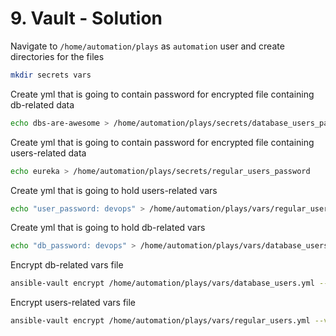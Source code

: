 # 9. Vault - Solution

Navigate to `/home/automation/plays` as `automation` user and create directories for the files
```bash
mkdir secrets vars
```
Create yml that is going to contain password for encrypted file containing db-related data
```bash
echo dbs-are-awesome > /home/automation/plays/secrets/database_users_password
```
Create yml that is going to contain password for encrypted file containing users-related data
```bash
echo eureka > /home/automation/plays/secrets/regular_users_password
```
Create yml that is going to hold users-related vars
```bash
echo "user_password: devops" > /home/automation/plays/vars/regular_users.yml
```
Create yml that is going to hold db-related vars
```bash
echo "db_password: devops" > /home/automation/plays/vars/database_users.yml
```
Encrypt db-related vars file
```bash
ansible-vault encrypt /home/automation/plays/vars/database_users.yml --vault-id @./secrets/database_users_password
```

Encrypt users-related vars file
```bash
ansible-vault encrypt /home/automation/plays/vars/regular_users.yml --vault-id users@./secrets/regular_users_password
```
